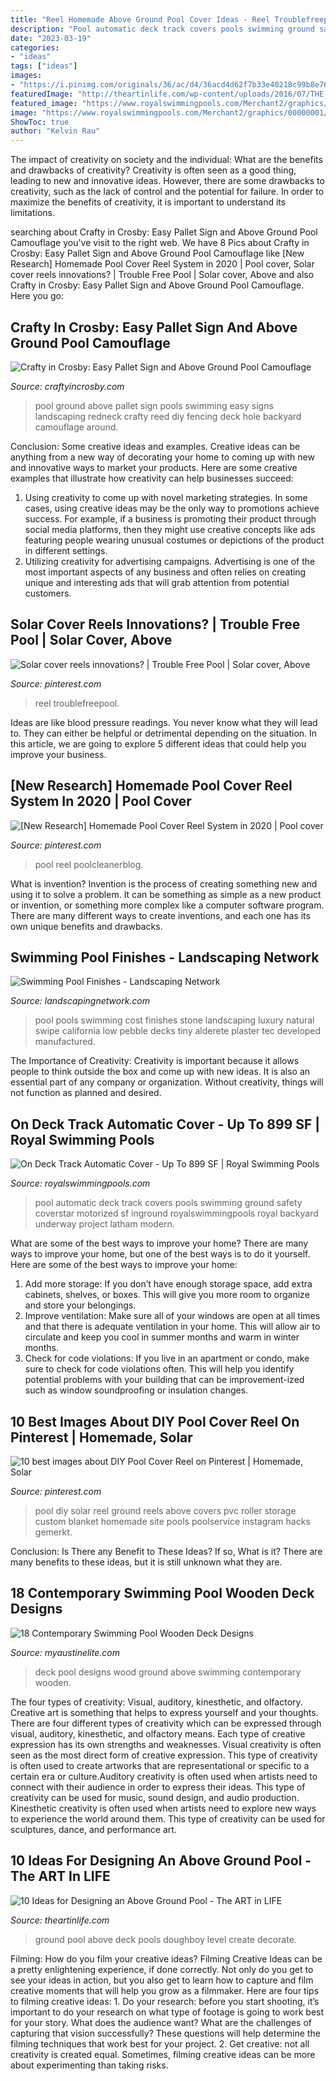 ```yaml
---
title: "Reel Homemade Above Ground Pool Cover Ideas - Reel Troublefreepool"
description: "Pool automatic deck track covers pools swimming ground safety coverstar motorized sf inground royalswimmingpools royal backyard underway project latham modern"
date: "2023-03-19"
categories:
- "ideas"
tags: ["ideas"]
images:
- "https://i.pinimg.com/originals/36/ac/d4/36acd4d62f7b33e40218c99b8e76e626.jpg"
featuredImage: "http://theartinlife.com/wp-content/uploads/2016/07/THE-ART-IN-LIFE-POOL-6.jpg"
featured_image: "https://www.royalswimmingpools.com/Merchant2/graphics/00000001/ondecktrack6.jpg"
image: "https://www.royalswimmingpools.com/Merchant2/graphics/00000001/ondecktrack6.jpg"
ShowToc: true
author: "Kelvin Rau"
---
```



The impact of creativity on society and the individual: What are the benefits and drawbacks of creativity?
Creativity is often seen as a good thing, leading to new and innovative ideas. However, there are some drawbacks to creativity, such as the lack of control and the potential for failure. In order to maximize the benefits of creativity, it is important to understand its limitations.

	

		
searching about Crafty in Crosby: Easy Pallet Sign and Above Ground Pool Camouflage you've visit to the right web. We have 8 Pics about Crafty in Crosby: Easy Pallet Sign and Above Ground Pool Camouflage like [New Research] Homemade Pool Cover Reel System in 2020 | Pool cover, Solar cover reels innovations? | Trouble Free Pool | Solar cover, Above and also Crafty in Crosby: Easy Pallet Sign and Above Ground Pool Camouflage. Here you go:
		
    
## Crafty In Crosby: Easy Pallet Sign And Above Ground Pool Camouflage

<img loading=lazy src="http://2.bp.blogspot.com/-zdwyq26PK-k/Ud9xSkNLiJI/AAAAAAAAEwM/4pzSfu4ae8E/s640/RNSH+5.jpg" onerror="this.onerror=null;this.src='https://tse1.mm.bing.net/th?id=OIP.gp9VwCANhcEsSyouvZ-bHgHaJt&amp;pid=15.1';" alt="Crafty in Crosby: Easy Pallet Sign and Above Ground Pool Camouflage">

_Source: craftyincrosby.com_

>pool ground above pallet sign pools swimming easy signs landscaping redneck crafty reed diy fencing deck hole backyard camouflage around. 

	

Conclusion: Some creative ideas and examples.
Creative ideas can be anything from a new way of decorating your home to coming up with new and innovative ways to market your products. Here are some creative examples that illustrate how creativity can help businesses succeed:
1. Using creativity to come up with novel marketing strategies. In some cases, using creative ideas may be the only way to promotions achieve success. For example, if a business is promoting their product through social media platforms, then they might use creative concepts like ads featuring people wearing unusual costumes or depictions of the product in different settings.
2. Utilizing creativity for advertising campaigns. Advertising is one of the most important aspects of any business and often relies on creating unique and interesting ads that will grab attention from potential customers.

    
## Solar Cover Reels Innovations? | Trouble Free Pool | Solar Cover, Above

<img loading=lazy src="https://i.pinimg.com/736x/ac/91/eb/ac91eb44dc7b03029d77e83231751cec.jpg" onerror="this.onerror=null;this.src='https://tse4.mm.bing.net/th?id=OIP.8BjssC_y6nHjnEzaRz8uAAHaFj&amp;pid=15.1';" alt="Solar cover reels innovations? | Trouble Free Pool | Solar cover, Above">

_Source: pinterest.com_

>reel troublefreepool. 

	

Ideas are like blood pressure readings. You never know what they will lead to. They can either be helpful or detrimental depending on the situation. In this article, we are going to explore 5 different ideas that could help you improve your business.

    
## [New Research] Homemade Pool Cover Reel System In 2020 | Pool Cover

<img loading=lazy src="https://i.pinimg.com/originals/36/ac/d4/36acd4d62f7b33e40218c99b8e76e626.jpg" onerror="this.onerror=null;this.src='https://tse4.mm.bing.net/th?id=OIP.eknF9-IwxWIS3G4cOtrr0wHaLG&amp;pid=15.1';" alt="[New Research] Homemade Pool Cover Reel System in 2020 | Pool cover">

_Source: pinterest.com_

>pool reel poolcleanerblog. 

	

What is invention?
Invention is the process of creating something new and using it to solve a problem. It can be something as simple as a new product or invention, or something more complex like a computer software program. There are many different ways to create inventions, and each one has its own unique benefits and drawbacks.

    
## Swimming Pool Finishes - Landscaping Network

<img loading=lazy src="http://images.landscapingnetwork.com/pictures/images/973x490Exact_0x20/site_8/luxury-pool-alderete-pools-inc_5478.jpg" onerror="this.onerror=null;this.src='https://tse1.mm.bing.net/th?id=OIP.fjo5r4jvvzWQjNvzd70gxwHaDu&amp;pid=15.1';" alt="Swimming Pool Finishes - Landscaping Network">

_Source: landscapingnetwork.com_

>pool pools swimming cost finishes stone landscaping luxury natural swipe california low pebble decks tiny alderete plaster tec developed manufactured. 

	

The Importance of Creativity:
Creativity is important because it allows people to think outside the box and come up with new ideas. It is also an essential part of any company or organization. Without creativity, things will not function as planned and desired.

    
## On Deck Track Automatic Cover - Up To 899 SF | Royal Swimming Pools

<img loading=lazy src="https://www.royalswimmingpools.com/Merchant2/graphics/00000001/ondecktrack6.jpg" onerror="this.onerror=null;this.src='https://tse1.mm.bing.net/th?id=OIP.a1qD9tLQJzMUh6v1BIF-GwHaE8&amp;pid=15.1';" alt="On Deck Track Automatic Cover - Up To 899 SF | Royal Swimming Pools">

_Source: royalswimmingpools.com_

>pool automatic deck track covers pools swimming ground safety coverstar motorized sf inground royalswimmingpools royal backyard underway project latham modern. 

	

What are some of the best ways to improve your home?
There are many ways to improve your home, but one of the best ways is to do it yourself. Here are some of the best ways to improve your home: 
1. Add more storage: If you don’t have enough storage space, add extra cabinets, shelves, or boxes. This will give you more room to organize and store your belongings. 
2. Improve ventilation: Make sure all of your windows are open at all times and that there is adequate ventilation in your home. This will allow air to circulate and keep you cool in summer months and warm in winter months. 
3. Check for code violations: If you live in an apartment or condo, make sure to check for code violations often. This will help you identify potential problems with your building that can be improvement-ized such as window soundproofing or insulation changes.

    
## 10 Best Images About DIY Pool Cover Reel On Pinterest | Homemade, Solar

<img loading=lazy src="https://s-media-cache-ak0.pinimg.com/736x/e2/3f/54/e23f54be88a108e7509ac4cf068f51d2.jpg" onerror="this.onerror=null;this.src='https://tse4.mm.bing.net/th?id=OIP.RTifxpTccbVGBmtyzp_JywHaHa&amp;pid=15.1';" alt="10 best images about DIY Pool Cover Reel on Pinterest | Homemade, Solar">

_Source: pinterest.com_

>pool diy solar reel ground reels above covers pvc roller storage custom blanket homemade site pools poolservice instagram hacks gemerkt. 

	

Conclusion: Is There any Benefit to These Ideas? If so, What is it?
There are many benefits to these ideas, but it is still unknown what they are.

    
## 18 Contemporary Swimming Pool Wooden Deck Designs

<img loading=lazy src="http://www.myaustinelite.com/wp-content/uploads/2015/03/above-ground-circular-wood-pool-deck.jpg?x34469" onerror="this.onerror=null;this.src='https://tse3.mm.bing.net/th?id=OIP.bA7Vut2ARImzRvWRt7295gHaFj&amp;pid=15.1';" alt="18 Contemporary Swimming Pool Wooden Deck Designs">

_Source: myaustinelite.com_

>deck pool designs wood ground above swimming contemporary wooden. 

	

The four types of creativity: Visual, auditory, kinesthetic, and olfactory.
Creative art is something that helps to express yourself and your thoughts. There are four different types of creativity which can be expressed through visual, auditory, kinesthetic, and olfactory means. Each type of creative expression has its own strengths and weaknesses. Visual creativity is often seen as the most direct form of creative expression. This type of creativity is often used to create artworks that are representational or specific to a certain era or culture.Auditory creativity is often used when artists need to connect with their audience in order to express their ideas. This type of creativity can be used for music, sound design, and audio production. Kinesthetic creativity is often used when artists need to explore new ways to experience the world around them. This type of creativity can be used for sculptures, dance, and performance art.

    
## 10 Ideas For Designing An Above Ground Pool - The ART In LIFE

<img loading=lazy src="http://theartinlife.com/wp-content/uploads/2016/07/THE-ART-IN-LIFE-POOL-6.jpg" onerror="this.onerror=null;this.src='https://tse2.mm.bing.net/th?id=OIP.CcxT1Rd19MckabfjTF0bZAHaE8&amp;pid=15.1';" alt="10 Ideas for Designing an Above Ground Pool - The ART in LIFE">

_Source: theartinlife.com_

>ground pool above deck pools doughboy level create decorate. 

	

Filming: How do you film your creative ideas?
Filming Creative Ideas can be a pretty enlightening experience, if done correctly. Not only do you get to see your ideas in action, but you also get to learn how to capture and film creative moments that will help you grow as a filmmaker. Here are four tips to filming creative ideas: 1. Do your research: before you start shooting, it’s important to do your research on what type of footage is going to work best for your story. What does the audience want? What are the challenges of capturing that vision successfully? These questions will help determine the filming techniques that work best for your project. 2. Get creative: not all creativity is created equal. Sometimes, filming creative ideas can be more about experimenting than taking risks.

